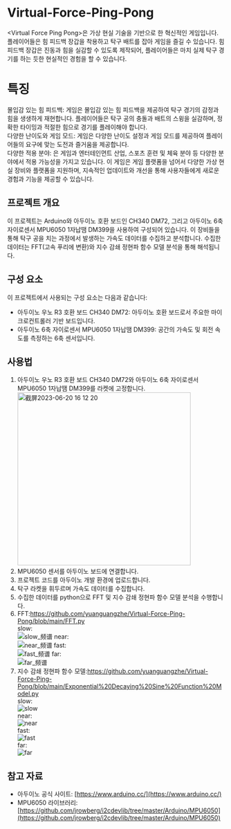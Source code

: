 # Virtual-Force-Ping-Pong
&lt;Virtual Force Ping Pong>은 가상 현실 기술을 기반으로 한 혁신적인 게임입니다. 플레이어들은 힘 피드백 장갑을 착용하고 탁구 배트를 잡아 게임을 즐길 수 있습니다. 힘 피드백 장갑은 진동과 힘을 실감할 수 있도록 제작되어, 플레이어들은 마치 실제 탁구 경기를 하는 듯한 현실적인 경험을 할 수 있습니다.

# 특징

몰입감 있는 힘 피드백: 게임은 몰입감 있는 힘 피드백을 제공하여 탁구 경기의 감정과 힘을 생생하게 재현합니다. 플레이어들은 탁구 공의 충돌과 배트의 스윙을 실감하며, 정확한 타이밍과 적절한 힘으로 경기를 플레이해야 합니다.<br>
다양한 난이도와 게임 모드: 게임은 다양한 난이도 설정과 게임 모드를 제공하여 플레이어들의 요구에 맞는 도전과 즐거움을 제공합니다.<br>
다양한 적용 분야: <Virtual Force Ping Pong>은 게임과 엔터테인먼트 산업, 스포츠 훈련 및 체육 분야 등 다양한 분야에서 적용 가능성을 가지고 있습니다. 이 게임은 게임 플랫폼을 넘어서 다양한 가상 현실 장비와 플랫폼을 지원하며, 지속적인 업데이트와 개선을 통해 사용자들에게 새로운 경험과 기능을 제공할 수 있습니다.<br>

## 프로젝트 개요

이 프로젝트는 Arduino와 아두이노 호환 보드인 CH340 DM72, 그리고 아두이노 6축 자이로센서 MPU6050 1자납땜 DM399을 사용하여 구성되어 있습니다. 이 장비들을 통해 탁구 공을 치는 과정에서 발생하는 가속도 데이터를 수집하고 분석합니다. 수집한 데이터는 FFT(고속 푸리에 변환)와 지수 감쇄 정현파 함수 모델 분석을 통해 해석됩니다.

## 구성 요소

이 프로젝트에서 사용되는 구성 요소는 다음과 같습니다:
- 아두이노 우노 R3 호환 보드 CH340 DM72: 아두이노 호환 보드로서 주요한 마이크로컨트롤러 기반 보드입니다.
- 아두이노 6축 자이로센서 MPU6050 1자납땜 DM399: 공간의 가속도 및 회전 속도를 측정하는 6축 센서입니다.

## 사용법

1. 아두이노 우노 R3 호환 보드 CH340 DM72와 아두이노 6축 자이로센서 MPU6050 1자납땜 DM399를 라켓에 고정합니다.
<img width="400" alt="截屏2023-06-20 16 12 20" src="https://github.com/yuanguangzhe/Virtual-Force-Ping-Pong/assets/75521945/ecabe9c6-e6d8-455f-a05d-654b71ec14bf"><br>
2. MPU6050 센서를 아두이노 보드에 연결합니다.
3. 프로젝트 코드를 아두이노 개발 환경에 업로드합니다.
4. 탁구 라켓을 휘두르며 가속도 데이터를 수집합니다.
5. 수집한 데이터를 python으로 FFT 및 지수 감쇄 정현파 함수 모델 분석을 수행합니다.
6. FFT:https://github.com/yuanguangzhe/Virtual-Force-Ping-Pong/blob/main/FFT.py<br>
slow:<br>
![slow_频谱](https://github.com/yuanguangzhe/Virtual-Force-Ping-Pong/assets/75521945/9a2f3f73-2377-4562-ae14-5cbe12c42696)
near:<br>
![near_频谱](https://github.com/yuanguangzhe/Virtual-Force-Ping-Pong/assets/75521945/d09794fb-87c0-4b91-bfc4-a1783516ea7c)
fast:<br>
![fast_频谱](https://github.com/yuanguangzhe/Virtual-Force-Ping-Pong/assets/75521945/5bff803c-e5ad-479b-8e50-c67387605de7)
far:<br>
![far_频谱](https://github.com/yuanguangzhe/Virtual-Force-Ping-Pong/assets/75521945/be4f0606-331f-4551-a5d8-0460612fd21c)
8. 지수 감쇄 정현파 함수 모델:https://github.com/yuanguangzhe/Virtual-Force-Ping-Pong/blob/main/Exponential%20Decaying%20Sine%20Function%20Model.py<br>
slow:<br>
![slow](https://github.com/yuanguangzhe/Virtual-Force-Ping-Pong/assets/75521945/c64dd1e9-9b2b-48bf-88e8-1a62391bd95c)<br>
near:<br>
![near](https://github.com/yuanguangzhe/Virtual-Force-Ping-Pong/assets/75521945/ff77161f-09f0-4d61-9af2-fbfdf6e82323)<br>
fast:<br>
![fast](https://github.com/yuanguangzhe/Virtual-Force-Ping-Pong/assets/75521945/97435947-3e75-40f0-8315-8147f25180ad)<br>
far:<br>
![far](https://github.com/yuanguangzhe/Virtual-Force-Ping-Pong/assets/75521945/af995d1c-7866-4ef6-bc9f-f4c721fe870f)

## 참고 자료

- 아두이노 공식 사이트: [https://www.arduino.cc/](https://www.arduino.cc/)
- MPU6050 라이브러리: [https://github.com/jrowberg/i2cdevlib/tree/master/Arduino/MPU6050](https://github.com/jrowberg/i2cdevlib/tree/master/Arduino/MPU6050)

